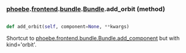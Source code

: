 ### [phoebe](phoebe.md).[frontend](phoebe.frontend.md).[bundle](phoebe.frontend.bundle.md).[Bundle](phoebe.frontend.bundle.Bundle.md).add_orbit (method)


```py

def add_orbit(self, component=None, **kwargs)

```



Shortcut to [phoebe.frontend.bundle.Bundle.add_component](phoebe.frontend.bundle.Bundle.add_component.md) but with kind='orbit'.

